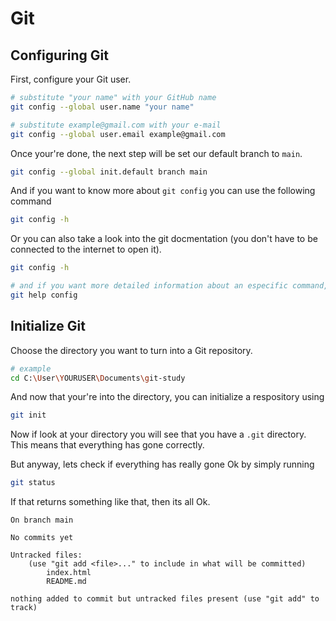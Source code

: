 # Git

## Configuring Git

First, configure your Git user.

```bash
# substitute "your name" with your GitHub name
git config --global user.name "your name"

# substitute example@gmail.com with your e-mail
git config --global user.email example@gmail.com
```

Once your're done, the next step will be set our default branch to `main`.

```bash
git config --global init.default branch main
```

And if you want to know more about `git config` you can use the following command

```bash
git config -h
```

Or you can also take a look into the git docmentation (you don't have to be connected to the internet to open it).

```bash
git config -h

# and if you want more detailed information about an especific command,use this one and just add the command to end
git help config
```

## Initialize Git

Choose the directory you want to turn into a Git repository.

```bash
# example
cd C:\User\YOURUSER\Documents\git-study
```

And now that your're into the directory, you can initialize a respository using

```bash
git init
```

Now if look at your directory you will see that you have a `.git` directory. This means that everything has gone correctly.

But anyway, lets check if everything has really gone Ok by simply running

```bash
git status
```

If that returns something like that, then its all Ok.

```
On branch main

No commits yet

Untracked files:
    (use "git add <file>..." to include in what will be committed)
        index.html
        README.md

nothing added to commit but untracked files present (use "git add" to track)
```

